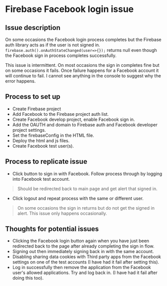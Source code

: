 # Firebase Facebook login issue

## Issue description
On some occasions the Facebook login process completes but the Firebase auth library acts as if the user is not signed in. ```firebase.auth().onAuthStateChanged(user=>{});``` returns null even though the Facebook sign in process completes successfully. 

This issue is intermittent. On most occasions the sign in completes fine but on some occasions it fails. Once failure happens for a Facebook account it will continue to fail. I cannot see anything in the console to suggest why the error happens. 

## Process to set up

- Create Firebase project
- Add Facebook to the Firebase project auth list.
- Create Facebook develop project, enable Facebook sign in. 
- Add the OAUTH and domain to Firebase auth and Facebook developer project settings.
- Set the firebaseConfig in the HTML file.
- Deploy the html and js files. 
- Create Facebook test user(s). 

## Process to replicate issue

- Click button to sign in with Facebook. Follow process through by logging into Facebook test account. 
> Should be redirected back to main page and get alert that signed in. 
- Click logout and repeat process with the same or different user. 
> On some occasions the sign in returns but do not get the signed in alert. This issue only happens occasionally. 

## Thoughts for potential issues

- Clicking the Facebook login button again when you have just been redirected back to the page after already completing the sign in flow. 
- Signing out then immediately signing back in with the same account. 
- Disabling sharing data cookies with Third party apps from the Facebook settings on one of the test accounts (I have had it fail after setting this).
- Log in successfully then remove the application from the Facebook user's allowed applications. Try and log back in. (I have had it fail after doing this too).


